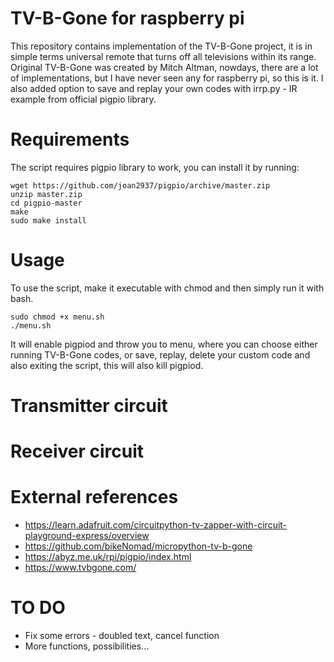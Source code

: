 # TV-B-Gone for raspberry pi
This repository contains implementation of the TV-B-Gone project, it is in simple terms universal remote that turns off all televisions within its range. Original TV-B-Gone was created by Mitch Altman, nowdays, there are a lot of implementations, but I have never seen any for raspberry pi, so this is it. I also added option to save and replay your own codes with irrp.py - IR example from official pigpio library. 
# Requirements
The script requires pigpio library to work, you can install it by running:
```
wget https://github.com/joan2937/pigpio/archive/master.zip
unzip master.zip
cd pigpio-master
make
sudo make install
```
# Usage
To use the script, make it executable with chmod and then simply run it with bash.
```
sudo chmod +x menu.sh
./menu.sh
```
It will enable pigpiod and throw you to menu, where you can choose either running TV-B-Gone codes, or save, replay, delete your custom code and also exiting the script, this will also kill pigpiod.
# Transmitter circuit
# Receiver circuit
# External references
- https://learn.adafruit.com/circuitpython-tv-zapper-with-circuit-playground-express/overview
- https://github.com/bikeNomad/micropython-tv-b-gone
- https://abyz.me.uk/rpi/pigpio/index.html
- https://www.tvbgone.com/
# TO DO
- Fix some errors - doubled text, cancel function
- More functions, possibilities...
